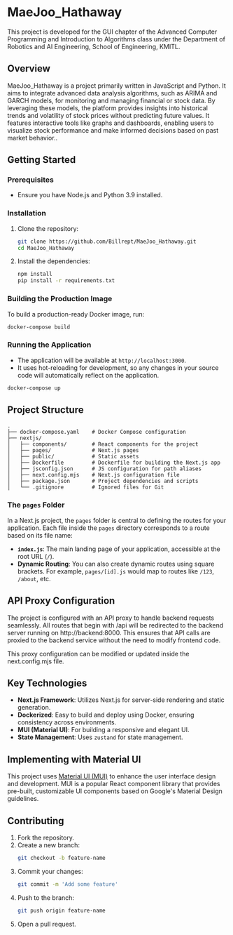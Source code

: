 # MaeJoo_Hathaway

This project is developed for the GUI chapter of the Advanced Computer Programming and Introduction to Algorithms class under the Department of Robotics and AI Engineering, School of Engineering, KMITL.

## Overview
MaeJoo_Hathaway is a project primarily written in JavaScript and Python. It aims to integrate advanced data analysis algorithms, such as ARIMA and GARCH models, for monitoring and managing financial or stock data. By leveraging these models, the platform provides insights into historical trends and volatility of stock prices without predicting future values. It features interactive tools like graphs and dashboards, enabling users to visualize stock performance and make informed decisions based on past market behavior..

## Getting Started

### Prerequisites
- Ensure you have Node.js and Python 3.9 installed.

### Installation
1. Clone the repository:
    ```bash
    git clone https://github.com/Billrept/MaeJoo_Hathaway.git
    cd MaeJoo_Hathaway
    ```
2. Install the dependencies:
    ```bash
    npm install
    pip install -r requirements.txt
    ```
    
### Building the Production Image
To build a production-ready Docker image, run:
```bash
docker-compose build
```

### Running the Application
- The application will be available at `http://localhost:3000`.
- It uses hot-reloading for development, so any changes in your source code will automatically reflect on the application.
```bash
docker-compose up
```

## Project Structure
```plaintext
.
├── docker-compose.yaml    # Docker Compose configuration
├── nextjs/
│   ├── components/        # React components for the project
│   ├── pages/             # Next.js pages
│   ├── public/            # Static assets
│   ├── Dockerfile         # Dockerfile for building the Next.js app
│   ├── jsconfig.json      # JS configuration for path aliases
│   ├── next.config.mjs    # Next.js configuration file
│   ├── package.json       # Project dependencies and scripts
│   └── .gitignore         # Ignored files for Git
```

### The `pages` Folder
In a Next.js project, the `pages` folder is central to defining the routes for your application. Each file inside the `pages` directory corresponds to a route based on its file name:
- **`index.js`**: The main landing page of your application, accessible at the root URL (`/`).
- **Dynamic Routing**: You can also create dynamic routes using square brackets. For example, `pages/[id].js` would map to routes like `/123`, `/about`, etc.

## API Proxy Configuration
The project is configured with an API proxy to handle backend requests seamlessly. All routes that begin with /api will be redirected to the backend server running on http://backend:8000. This ensures that API calls are proxied to the backend service without the need to modify frontend code.

This proxy configuration can be modified or updated inside the next.config.mjs file.

## Key Technologies
- **Next.js Framework**: Utilizes Next.js for server-side rendering and static generation.
- **Dockerized**: Easy to build and deploy using Docker, ensuring consistency across environments.
- **MUI (Material UI)**: For building a responsive and elegant UI.
- **State Management**: Uses `zustand` for state management.

## Implementing with Material UI
This project uses [Material UI (MUI)](https://mui.com/material-ui/getting-started/overview/) to enhance the user interface design and development. MUI is a popular React component library that provides pre-built, customizable UI components based on Google's Material Design guidelines.

## Contributing
1. Fork the repository.
2. Create a new branch:
    ```bash
    git checkout -b feature-name
    ```
3. Commit your changes:
    ```bash
    git commit -m 'Add some feature'
    ```
4. Push to the branch:
    ```bash
    git push origin feature-name
    ```
5. Open a pull request.

